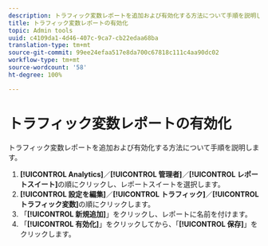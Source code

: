 ```yaml
---
description: トラフィック変数レポートを追加および有効化する方法について手順を説明します。
title: トラフィック変数レポートの有効化
topic: Admin tools
uuid: c4109da1-4d46-407c-9ca7-cb22edaa68ba
translation-type: tm+mt
source-git-commit: 99ee24efaa517e8da700c67818c111c4aa90dc02
workflow-type: tm+mt
source-wordcount: '58'
ht-degree: 100%

---
```



# トラフィック変数レポートの有効化

トラフィック変数レポートを追加および有効化する方法について手順を説明します。

1. **[!UICONTROL Analytics]**／**[!UICONTROL 管理者]**／**[!UICONTROL レポートスイート]**&#x200B;の順にクリックし、レポートスイートを選択します。
1. **[!UICONTROL 設定を編集]**／**[!UICONTROL トラフィック]**／**[!UICONTROL トラフィック変数]**&#x200B;の順にクリックします。
1. 「**[!UICONTROL 新規追加]**」をクリックし、レポートに名前を付けます。
1. 「**[!UICONTROL 有効化]**」をクリックしてから、「**[!UICONTROL 保存]**」をクリックします。
